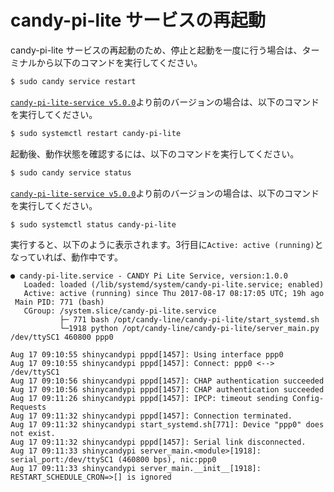 <!-- toc -->

# candy-pi-lite サービスの再起動

candy-pi-lite サービスの再起動のため、停止と起動を一度に行う場合は、ターミナルから以下のコマンドを実行してください。

```bash
$ sudo candy service restart
```

[`candy-pi-lite-service v5.0.0`](https://forums.candy-line.io/t/v5-0-0)より前のバージョンの場合は、以下のコマンドを実行してください。

```bash
$ sudo systemctl restart candy-pi-lite
```

起動後、動作状態を確認するには、以下のコマンドを実行してください。

```bash
$ sudo candy service status
```

[`candy-pi-lite-service v5.0.0`](https://forums.candy-line.io/t/v5-0-0)より前のバージョンの場合は、以下のコマンドを実行してください。

```bash
$ sudo systemctl status candy-pi-lite
```

実行すると、以下のように表示されます。3行目に`Active: active (running)`となっていれば、動作中です。

```
● candy-pi-lite.service - CANDY Pi Lite Service, version:1.0.0
   Loaded: loaded (/lib/systemd/system/candy-pi-lite.service; enabled)
   Active: active (running) since Thu 2017-08-17 08:17:05 UTC; 19h ago
 Main PID: 771 (bash)
   CGroup: /system.slice/candy-pi-lite.service
           ├─ 771 bash /opt/candy-line/candy-pi-lite/start_systemd.sh
           └─1918 python /opt/candy-line/candy-pi-lite/server_main.py /dev/ttySC1 460800 ppp0

Aug 17 09:10:55 shinycandypi pppd[1457]: Using interface ppp0
Aug 17 09:10:55 shinycandypi pppd[1457]: Connect: ppp0 <--> /dev/ttySC1
Aug 17 09:10:56 shinycandypi pppd[1457]: CHAP authentication succeeded
Aug 17 09:10:56 shinycandypi pppd[1457]: CHAP authentication succeeded
Aug 17 09:11:26 shinycandypi pppd[1457]: IPCP: timeout sending Config-Requests
Aug 17 09:11:32 shinycandypi pppd[1457]: Connection terminated.
Aug 17 09:11:32 shinycandypi start_systemd.sh[771]: Device "ppp0" does not exist.
Aug 17 09:11:32 shinycandypi pppd[1457]: Serial link disconnected.
Aug 17 09:11:33 shinycandypi server_main.<module>[1918]: serial_port:/dev/ttySC1 (460800 bps), nic:ppp0
Aug 17 09:11:33 shinycandypi server_main.__init__[1918]: RESTART_SCHEDULE_CRON=>[] is ignored
```
